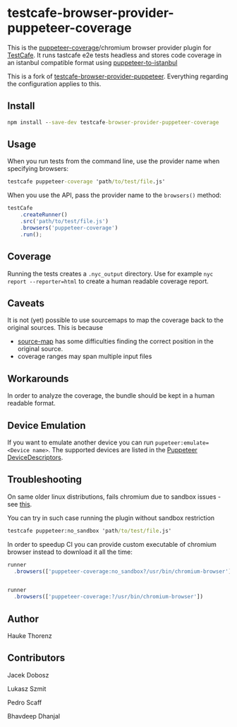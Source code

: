 # testcafe-browser-provider-puppeteer-coverage

This is the [puppeteer-coverage](https://pptr.dev/api/puppeteer.coverage)/chromium browser provider plugin for [TestCafe](http://devexpress.github.io/testcafe).
It runs tastcafe e2e tests headless and stores code coverage in an istanbul compatible format using [puppeteer-to-istanbul](https://github.com/istanbuljs/puppeteer-to-istanbul)

This is a fork of [testcafe-browser-provider-puppeteer](https://github.com/jdobosz/testcafe-browser-provider-puppeteer). Everything regarding the configuration applies to this.

## Install

```cmd
npm install --save-dev testcafe-browser-provider-puppeteer-coverage
```

## Usage

When you run tests from the command line, use the provider name when specifying browsers:

```cmd
testcafe puppeteer-coverage 'path/to/test/file.js'
```

When you use the API, pass the provider name to the `browsers()` method:

```js
testCafe
    .createRunner()
    .src('path/to/test/file.js')
    .browsers('puppeteer-coverage')
    .run();
```

## Coverage

Running the tests creates a `.nyc_output` directory.
Use for example `nyc report --reporter=html` to create a human readable coverage report.

## Caveats

It is not (yet) possible to use sourcemaps to map the coverage back to the original sources.
This is because

* [source-map](https://github.com/mozilla/source-map/issues/261) has some difficulties
finding the correct position in the original source.
* coverage ranges may span multiple input files

## Workarounds

In order to analyze the coverage, the bundle should be kept in a human readable format.

## Device Emulation

If you want to emulate another device you can run `pupeteer:emulate=<Device name>`. The supported devices are listed in the [Puppeteer DeviceDescriptors](https://github.com/puppeteer/puppeteer/blob/master/lib/DeviceDescriptors.js).

## Troubleshooting

On same older linux distributions, fails chromium due to sandbox issues - see [this](https://github.com/GoogleChrome/puppeteer/blob/master/docs/troubleshooting.md#chrome-headless-fails-due-to-sandbox-issues).

You can try in such case running the plugin without sandbox restriction

 ```cmd
testcafe puppeteer:no_sandbox 'path/to/test/file.js'
```

In order to speedup CI you can provide custom executable of chromium browser instead to download it all the time:

```javascript
runner
  .browsers(['puppeteer-coverage:no_sandbox?/usr/bin/chromium-browser'])


runner
  .browsers(['puppeteer-coverage:?/usr/bin/chromium-browser'])
```

## Author

Hauke Thorenz

## Contributors

Jacek Dobosz

Lukasz Szmit

Pedro Scaff

Bhavdeep Dhanjal
